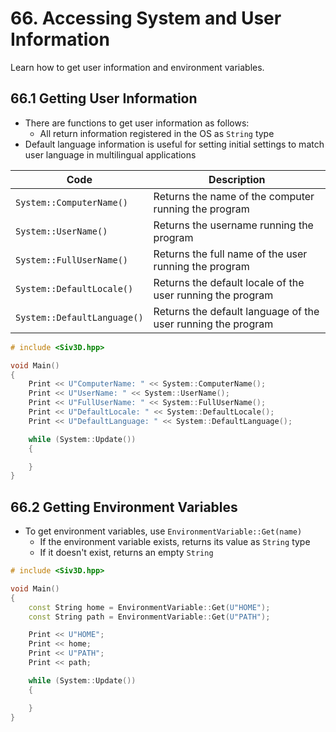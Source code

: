 # 66. Accessing System and User Information
Learn how to get user information and environment variables.

## 66.1 Getting User Information
- There are functions to get user information as follows:
    - All return information registered in the OS as `String` type
- Default language information is useful for setting initial settings to match user language in multilingual applications

| Code | Description |
|--|--|
| `System::ComputerName()` | Returns the name of the computer running the program |
| `System::UserName()` | Returns the username running the program |
| `System::FullUserName()` | Returns the full name of the user running the program |
| `System::DefaultLocale()` | Returns the default locale of the user running the program |
| `System::DefaultLanguage()` | Returns the default language of the user running the program |

```cpp
# include <Siv3D.hpp>

void Main()
{
	Print << U"ComputerName: " << System::ComputerName();
	Print << U"UserName: " << System::UserName();
	Print << U"FullUserName: " << System::FullUserName();
	Print << U"DefaultLocale: " << System::DefaultLocale();
	Print << U"DefaultLanguage: " << System::DefaultLanguage();

	while (System::Update())
	{

	}
}
```

## 66.2 Getting Environment Variables
- To get environment variables, use `EnvironmentVariable::Get(name)`
    - If the environment variable exists, returns its value as `String` type
    - If it doesn't exist, returns an empty `String`

```cpp
# include <Siv3D.hpp>

void Main()
{
	const String home = EnvironmentVariable::Get(U"HOME");
	const String path = EnvironmentVariable::Get(U"PATH");

	Print << U"HOME";
	Print << home;
	Print << U"PATH";
	Print << path;

	while (System::Update())
	{

	}
}
```